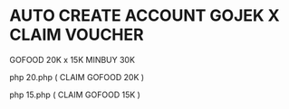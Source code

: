 # AUTO CREATE ACCOUNT GOJEK X CLAIM VOUCHER

GOFOOD 20K x 15K MINBUY 30K 

php 20.php ( CLAIM GOFOOD 20K )

php 15.php ( CLAIM GOFOOD 15K )




